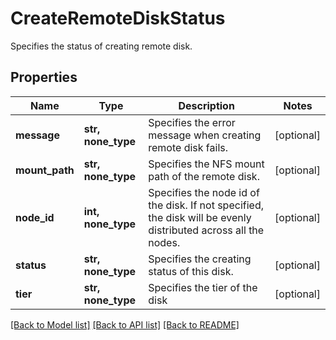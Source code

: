 # CreateRemoteDiskStatus

Specifies the status of creating remote disk.

## Properties
Name | Type | Description | Notes
------------ | ------------- | ------------- | -------------
**message** | **str, none_type** | Specifies the error message when creating remote disk fails. | [optional] 
**mount_path** | **str, none_type** | Specifies the NFS mount path of the remote disk. | [optional] 
**node_id** | **int, none_type** | Specifies the node id of the disk. If not specified, the disk will be evenly distributed across all the nodes. | [optional] 
**status** | **str, none_type** | Specifies the creating status of this disk. | [optional] 
**tier** | **str, none_type** | Specifies the tier of the disk | [optional] 

[[Back to Model list]](../README.md#documentation-for-models) [[Back to API list]](../README.md#documentation-for-api-endpoints) [[Back to README]](../README.md)


